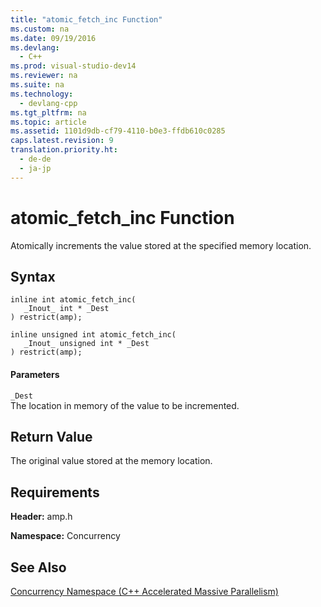 ```yaml
---
title: "atomic_fetch_inc Function"
ms.custom: na
ms.date: 09/19/2016
ms.devlang: 
  - C++
ms.prod: visual-studio-dev14
ms.reviewer: na
ms.suite: na
ms.technology: 
  - devlang-cpp
ms.tgt_pltfrm: na
ms.topic: article
ms.assetid: 1101d9db-cf79-4110-b0e3-ffdb610c0285
caps.latest.revision: 9
translation.priority.ht: 
  - de-de
  - ja-jp
---
```

# atomic_fetch_inc Function
Atomically increments the value stored at the specified memory location.  
  
## Syntax  
  
```  
inline int atomic_fetch_inc(  
   _Inout_ int * _Dest  
) restrict(amp);  
  
inline unsigned int atomic_fetch_inc(  
   _Inout_ unsigned int * _Dest  
) restrict(amp);  
```  
  
#### Parameters  
 `_Dest`  
 The location in memory of the value to be incremented.  
  
## Return Value  
 The original value stored at the memory location.  
  
## Requirements  
 **Header:** amp.h  
  
 **Namespace:** Concurrency  
  
## See Also  
 [Concurrency Namespace (C++ Accelerated Massive Parallelism)](../vs140/Concurrency-Namespace--C---AMP-.md)